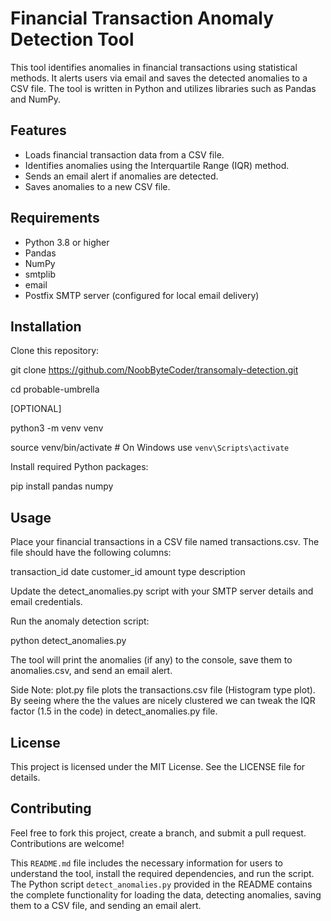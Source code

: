 # Financial Transaction Anomaly Detection Tool

This tool identifies anomalies in financial transactions using statistical methods. It alerts users via email and saves the detected anomalies to a CSV file. The tool is written in Python and utilizes libraries such as Pandas and NumPy.

## Features

- Loads financial transaction data from a CSV file.
- Identifies anomalies using the Interquartile Range (IQR) method.
- Sends an email alert if anomalies are detected.
- Saves anomalies to a new CSV file.

## Requirements

- Python 3.8 or higher
- Pandas
- NumPy
- smtplib
- email
- Postfix SMTP server (configured for local email delivery)

## Installation

Clone this repository:

git clone https://github.com/NoobByteCoder/transomaly-detection.git

cd probable-umbrella

[OPTIONAL]

python3 -m venv venv

source venv/bin/activate  # On Windows use `venv\Scripts\activate`

Install required Python packages:

pip install pandas numpy

## Usage

Place your financial transactions in a CSV file named transactions.csv. The file should have the following columns:

transaction_id
date
customer_id
amount
type
description

Update the detect_anomalies.py script with your SMTP server details and email credentials.

Run the anomaly detection script:

python detect_anomalies.py

The tool will print the anomalies (if any) to the console, save them to anomalies.csv, and send an email alert.

Side Note: plot.py file plots the transactions.csv file (Histogram type plot). By seeing where the the values are nicely clustered we can tweak the IQR factor (1.5 in the code) in detect_anomalies.py file.

## License

This project is licensed under the MIT License. See the LICENSE file for details.

## Contributing

Feel free to fork this project, create a branch, and submit a pull request. Contributions are welcome!


This `README.md` file includes the necessary information for users to understand the tool, install the required dependencies, and run the script. The Python script `detect_anomalies.py` provided in the README contains the complete functionality for loading the data, detecting anomalies, saving them to a CSV file, and sending an email alert.
